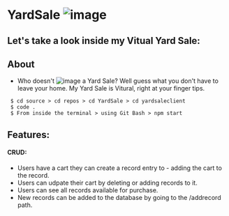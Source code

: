 # YardSale ![image](https://user-images.githubusercontent.com/86807857/173708386-fcf4aaaf-bec2-4e6f-9c71-152b2f25c9a0.png)

## Let's take a look inside my Vitual Yard Sale: 

## About
* Who doesn't ![image](https://user-images.githubusercontent.com/86807857/173709583-83c03829-d244-4aa6-920c-fb4de45b4abd.png) a Yard Sale? Well guess what you don't have to leave your home. My Yard Sale is Vitural, right at your finger tips. 

```To Get Started on the Front End 
 $ cd source > cd repos > cd YardSale > cd yardsaleclient 
 $ code . 
 $ From inside the terminal > using Git Bash > npm start 
```



## Features: 

#### CRUD:
* Users have a cart they can create a record entry to - adding the cart to the record.
* Users can udpate their cart by deleting or adding records to it.
* Users can see all records available for purchase.
* New records can be added to the database by going to the /addrecord path.

